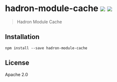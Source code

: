 # hadron-module-cache [![][travis_img]][travis_url] [![][npm_img]][npm_url]

> Hadron Module Cache

## Installation

```
npm install --save hadron-module-cache
```

## License

Apache 2.0

[travis_img]: https://img.shields.io/travis/mongodb-js/module-cache.svg?style=flat-square
[travis_url]: https://travis-ci.org/mongodb-js/module-cache
[npm_img]: https://img.shields.io/npm/v/hadron-module-cache.svg?style=flat-square
[npm_url]: https://www.npmjs.org/package/hadron-module-cache
